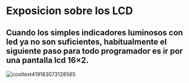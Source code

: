 # Exposicion sobre los LCD
##  Cuando los simples indicadores luminosos con led ya no son suficientes, habitualmente el siguiente paso para todo programador es ir por una pantalla lcd 16×2. 



![cooltext419183073128565](https://user-images.githubusercontent.com/104939556/190014568-aaa22c6f-a842-41cc-8436-07488de3267c.png)
